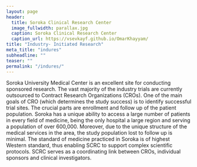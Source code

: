 ```yaml
---
layout: page
header:
  title: Soroka Clinical Research Center
  image_fullwidth: parallax.jpg
  caption: Soroka Clinical Research Center
  caption_url: https://vsevkayf.github.io/OmarKhayyam/
title: "Industry- Initiated Research"
meta_title: "indures"
subheadline: ""
teaser: ""
permalink: "/indures/"
---
```


Soroka University Medical Center is an excellent site for conducting sponsored research. The vast majority of the industry trials are currently outsourced to Contract Research Organizations (CROs). One of the main goals of CRO (which determines the study success) is to identify successful trial sites. The crucial parts are enrollment and follow up of the patient population. Soroka has a unique ability to access a large number of patients in every field of medicine, being the only hospital a large region and serving a population of over 600,000. Moreover, due to the unique structure of the medical services in the area, the study population lost to follow up is minimal. The standard of medicine practiced in Soroka is of highest Western standard, thus enabling SCRC to support complex scientific protocols. SCRC serves as a coordinating link between CROs, individual sponsors and clinical investigators.

